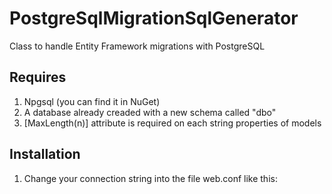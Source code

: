 PostgreSqlMigrationSqlGenerator
===============================

Class to handle Entity Framework migrations with PostgreSQL


Requires
------------

1. Npgsql (you can find it in NuGet)
2. A database already creaded with a new schema called "dbo"
3. [MaxLength(n)] attribute is required on each string properties of models


Installation
------------

1. Change your connection string into the file web.conf like this:

	<connectionStrings>
    <add name="DataContext" connectionString="Server=127.0.0.1;Port=5432;Database=db;User Id=postgres;Password=password;CommandTimeout=20;Preload Reader = true;" providerName="Npgsql" />
  </connectionStrings>